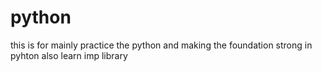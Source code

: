 # python
this is for mainly practice the python and making the foundation strong in pyhton also learn imp library
